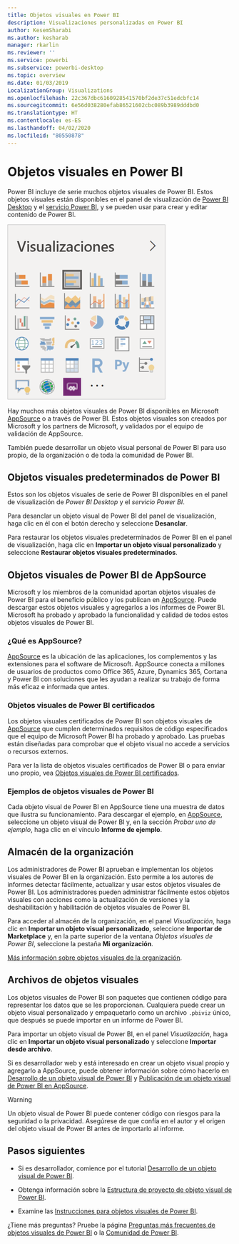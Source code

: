 ```yaml
---
title: Objetos visuales en Power BI
description: Visualizaciones personalizadas en Power BI
author: KesemSharabi
ms.author: kesharab
manager: rkarlin
ms.reviewer: ''
ms.service: powerbi
ms.subservice: powerbi-desktop
ms.topic: overview
ms.date: 01/03/2019
LocalizationGroup: Visualizations
ms.openlocfilehash: 22c367dbc6160928541570bf2de37c51edcbfc14
ms.sourcegitcommit: 6e56d038280efab86521602cbc089b3989dddbd0
ms.translationtype: HT
ms.contentlocale: es-ES
ms.lasthandoff: 04/02/2020
ms.locfileid: "80550878"
---
```

# <a name="visuals-in-power-bi"></a>Objetos visuales en Power BI

Power BI incluye de serie muchos objetos visuales de Power BI. Estos objetos visuales están disponibles en el panel de visualización de [Power BI Desktop](https://powerbi.microsoft.com/desktop/) y el [servicio Power BI](https://app.powerbi.com), y se pueden usar para crear y editar contenido de Power BI.

![visualizaciones](media/power-bi-custom-visuals/power-bi-visualizations.png)

Hay muchos más objetos visuales de Power BI disponibles en Microsoft [AppSource](https://nam06.safelinks.protection.outlook.com/?url=https%3A%2F%2Fappsource.microsoft.com%2Fen-us%2Fmarketplace%2Fapps%3Fpage%3D1%26product%3Dpower-bi-visuals&data=02%7C01%7CKesem.Sharabi%40microsoft.com%7C6d9286afacb3468d4cde08d740b76694%7C72f988bf86f141af91ab2d7cd011db47%7C1%7C0%7C637049028749147718&sdata=igWm0e1vXdgGcbyvngQBrHQVAkahPnxPC1ZhUPntGI8%3D&reserved=0) o a través de Power BI. Estos objetos visuales son creados por Microsoft y los partners de Microsoft, y validados por el equipo de validación de AppSource.

También puede desarrollar un objeto visual personal de Power BI para uso propio, de la organización o de toda la comunidad de Power BI.

## <a name="default-power-bi-visuals"></a>Objetos visuales predeterminados de Power BI

Estos son los objetos visuales de serie de Power BI disponibles en el panel de visualización de *Power BI Desktop* y el *servicio Power BI*.

Para desanclar un objeto visual de Power BI del panel de visualización, haga clic en él con el botón derecho y seleccione **Desanclar**.

Para restaurar los objetos visuales predeterminados de Power BI en el panel de visualización, haga clic en **Importar un objeto visual personalizado** y seleccione **Restaurar objetos visuales predeterminados**. 

## <a name="appsource-power-bi-visuals"></a>Objetos visuales de Power BI de AppSource

Microsoft y los miembros de la comunidad aportan objetos visuales de Power BI para el beneficio público y los publican en [AppSource](https://appsource.microsoft.com/marketplace/apps?product=power-bi-visuals). Puede descargar estos objetos visuales y agregarlos a los informes de Power BI. Microsoft ha probado y aprobado la funcionalidad y calidad de todos estos objetos visuales de Power BI.

### <a name="what-is-appsource"></a>¿Qué es AppSource?

[AppSource](https://appsource.microsoft.com/marketplace/apps?product=power-bi-visuals) es la ubicación de las aplicaciones, los complementos y las extensiones para el software de Microsoft. AppSource conecta a millones de usuarios de productos como Office 365, Azure, Dynamics 365, Cortana y Power BI con soluciones que les ayudan a realizar su trabajo de forma más eficaz e informada que antes.

### <a name="certified-power-bi-visuals"></a>Objetos visuales de Power BI certificados

Los objetos visuales certificados de Power BI son objetos visuales de [AppSource](https://nam06.safelinks.protection.outlook.com/?url=https%3A%2F%2Fappsource.microsoft.com%2Fen-us%2Fmarketplace%2Fapps%3Fpage%3D1%26product%3Dpower-bi-visuals&data=02%7C01%7CKesem.Sharabi%40microsoft.com%7C6d9286afacb3468d4cde08d740b76694%7C72f988bf86f141af91ab2d7cd011db47%7C1%7C0%7C637049028749147718&sdata=igWm0e1vXdgGcbyvngQBrHQVAkahPnxPC1ZhUPntGI8%3D&reserved=0) que cumplen determinados requisitos de código especificados que el equipo de Microsoft Power BI ha probado y aprobado. Las pruebas están diseñadas para comprobar que el objeto visual no accede a servicios o recursos externos.

Para ver la lista de objetos visuales certificados de Power BI o para enviar uno propio, vea [Objetos visuales de Power BI certificados](power-bi-custom-visuals-certified.md).

### <a name="samples-for-power-bi-visuals"></a>Ejemplos de objetos visuales de Power BI

Cada objeto visual de Power BI en AppSource tiene una muestra de datos que ilustra su funcionamiento. Para descargar el ejemplo, en [AppSource](https://nam06.safelinks.protection.outlook.com/?url=https%3A%2F%2Fappsource.microsoft.com%2Fen-us%2Fmarketplace%2Fapps%3Fpage%3D1%26product%3Dpower-bi-visuals&data=02%7C01%7CKesem.Sharabi%40microsoft.com%7C6d9286afacb3468d4cde08d740b76694%7C72f988bf86f141af91ab2d7cd011db47%7C1%7C0%7C637049028749147718&sdata=igWm0e1vXdgGcbyvngQBrHQVAkahPnxPC1ZhUPntGI8%3D&reserved=0), seleccione un objeto visual de Power BI y, en la sección *Probar uno de ejemplo*, haga clic en el vínculo **Informe de ejemplo**.

## <a name="organizational-store"></a>Almacén de la organización

Los administradores de Power BI aprueban e implementan los objetos visuales de Power BI en la organización. Esto permite a los autores de informes detectar fácilmente, actualizar y usar estos objetos visuales de Power BI. Los administradores pueden administrar fácilmente estos objetos visuales con acciones como la actualización de versiones y la deshabilitación y habilitación de objetos visuales de Power BI.

Para acceder al almacén de la organización, en el panel *Visualización*, haga clic en **Importar un objeto visual personalizado**, seleccione **Importar de Marketplace** y, en la parte superior de la ventana *Objetos visuales de Power BI*, seleccione la pestaña **Mi organización**.

[Más información sobre objetos visuales de la organización](power-bi-custom-visuals-organization.md).

## <a name="visual-files"></a>Archivos de objetos visuales

Los objetos visuales de Power BI son paquetes que contienen código para representar los datos que se les proporcionan. Cualquiera puede crear un objeto visual personalizado y empaquetarlo como un archivo `.pbiviz` único, que después se puede importar en un informe de Power BI.

Para importar un objeto visual de Power BI, en el panel *Visualización*, haga clic en **Importar un objeto visual personalizado** y seleccione **Importar desde archivo**.

Si es desarrollador web y está interesado en crear un objeto visual propio y agregarlo a AppSource, puede obtener información sobre cómo hacerlo en [Desarrollo de un objeto visual de Power BI](custom-visual-develop-tutorial.md) y [Publicación de un objeto visual de Power BI en AppSource](office-store.md).

> [!WARNING]
> Un objeto visual de Power BI puede contener código con riesgos para la seguridad o la privacidad. Asegúrese de que confía en el autor y el origen del objeto visual de Power BI antes de importarlo al informe.

## <a name="next-steps"></a>Pasos siguientes

* Si es desarrollador, comience por el tutorial [Desarrollo de un objeto visual de Power BI](custom-visual-develop-tutorial.md).

* Obtenga información sobre la [Estructura de proyecto de objeto visual de Power BI](visual-project-structure.md).

* Examine las [Instrucciones para objetos visuales de Power BI](guidelines-powerbi-visuals.md).

¿Tiene más preguntas? Pruebe la página [Preguntas más frecuentes de objetos visuales de Power BI](power-bi-custom-visuals-faq.md) o la [Comunidad de Power BI](https://community.powerbi.com/).